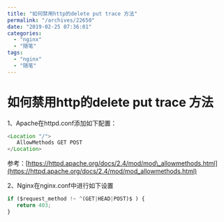 ```yaml
---
title: "如何禁用http的delete put trace 方法"
permalink: "/archives/22650"
date: "2019-02-25 07:36:01"
categories: 
  - "nginx"
  - "随笔"
tags: 
  - "nginx"
  - "随笔"
---
```


# 如何禁用http的delete put trace 方法

1、Apache在httpd.conf添加如下配置：

``` js 
<Location "/">
   AllowMethods GET POST
</Location>
```

参考：[https://httpd.apache.org/docs/2.4/mod/mod\_allowmethods.html](https://httpd.apache.org/docs/2.4/mod/mod_allowmethods.html)

2、Nginx在nginx.conf中进行如下设置

``` js 
if ($request_method !~ ^(GET|HEAD|POST)$ ) {
   return 403;
}
```
